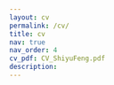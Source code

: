 ```yaml
---
layout: cv
permalink: /cv/
title: cv
nav: true
nav_order: 4
cv_pdf: CV_ShiyuFeng.pdf
description: 
---
```

